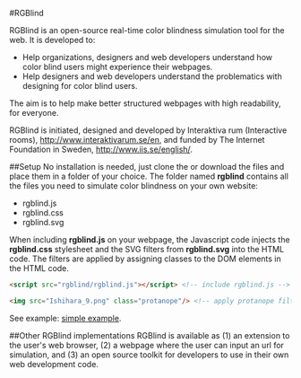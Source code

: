 #RGBlind

RGBlind is an open-source real-time color blindness simulation tool for the web. It is developed to:
* Help organizations, designers and web developers understand how color blind users might experience their webpages.
* Help designers and web developers understand the problematics with designing for color blind users.

The aim is to help make better structured webpages with high readability, for everyone.

RGBlind is initiated, designed and developed by Interaktiva rum (Interactive rooms), http://www.interaktivarum.se/en, and funded by The Internet Foundation in Sweden, http://www.iis.se/english/.

##Setup
No installation is needed, just clone the or download the files and place them in a folder of your choice. The folder named **rgblind** contains all the files you need to simulate color blindness on your own website:
* rgblind.js
* rgblind.css
* rgblind.svg

When including **rgblind.js** on your webpage, the Javascript code injects the **rgblind.css** stylesheet and the SVG filters from **rgblind.svg** into the HTML code. The filters are applied by assigning classes to the DOM elements in the HTML code.

```html
<script src="rgblind/rgblind.js"></script> <!-- include rgblind.js -->
```

```html
<img src="Ishihara_9.png" class="protanope"/> <!-- apply protanope filter to the image element -->
```

See example: [simple example](examples/example.html).

##Other RGBlind implementations
RGBlind is available as (1) an extension to the user's web browser, (2) a webpage where the user can input an url for simulation, and (3) an open source toolkit for developers to use in their own web development code.